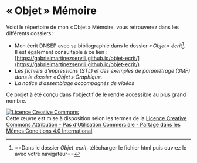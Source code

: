 
# «&#8239;Objet&#8239;» Mémoire
Voici le répertoire de mon «&#8239;Objet&#8239;» Mémoire, vous retrouverez dans les différents dossiers&#8201;:
- Mon écrit DNSEP avec sa bibliographie dans le dossier *«&#8239;Objet&#8239;» écrit*[^1]. 
 <br> Il est également consultable à ce lien&#8201;: [https://gabrielmartinezservili.github.io/objet-ecrit/](https://gabrielmartinezservili.github.io/objet-ecrit/)	
- *Les fichiers d'impressions (STL) et des exemples de paramétrage (3MF) dans le dossier  «&#8239;Objet&#8239;» Graphique.*
- *La notice d'assemblage accompagnés de vidéos*

Ce projet à été conçu dans l'objectif de le  rendre accessible au plus grand nombre.

[^1]: ==Dans le dossier *Objet_ecrit*, télécharger le fichier html puis ouvrez le avec votre navigateur==

<a rel="license" href="http://creativecommons.org/licenses/by-nc-sa/4.0/"><img alt="Licence Creative Commons" style="border-width:0" src="https://i.creativecommons.org/l/by-nc-sa/4.0/88x31.png" /></a><br />Cette œuvre est mise à disposition selon les termes de la <a rel="license" href="http://creativecommons.org/licenses/by-nc-sa/4.0/">Licence Creative Commons Attribution - Pas d’Utilisation Commerciale - Partage dans les Mêmes Conditions 4.0 International</a>.

